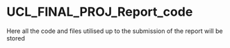 # UCL_FINAL_PROJ_Report_code
Here all the code and files utilised up to the submission of the report will be stored
